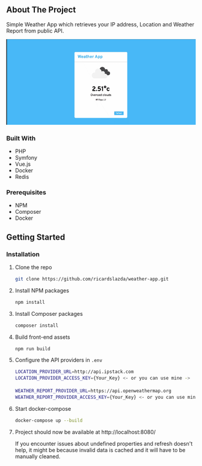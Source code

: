 ## About The Project

Simple Weather App which retrieves your IP address, Location and Weather Report from public API. 

![](docs/capture.gif)

### Built With

* PHP
* Symfony
* Vue.js
* Docker
* Redis

### Prerequisites

* NPM
* Composer
* Docker 


## Getting Started

### Installation

1. Clone the repo

   ```sh
   git clone https://github.com/ricardslazda/weather-app.git
   ```
2. Install NPM packages

   ```sh
   npm install
   ```
3. Install Composer packages

   ```sh
   composer install
   ```
4. Build front-end assets

   ```sh
   npm run build
5. Configure the API providers in `.env`

   ```sh
   LOCATION_PROVIDER_URL=http://api.ipstack.com
   LOCATION_PROVIDER_ACCESS_KEY={Your_Key} <- or you can use mine ->  ad5826ce84bf2d3946f90efa34f1c37b
   
   WEATHER_REPORT_PROVIDER_URL=https://api.openweathermap.org
   WEATHER_REPORT_PROVIDER_ACCESS_KEY={Your_Key} <- or you can use mine ->  75644221927cf43372e9901b8ab3fce1
   ```   
 
6. Start docker-compose

   ```sh
   docker-compose up --build
   ```
   
7. Project should now be available at http://localhost:8080/

   If you encounter issues about undefined properties and refresh doesn't help, it might be because invalid data is cached and it will have to be manually cleaned.

